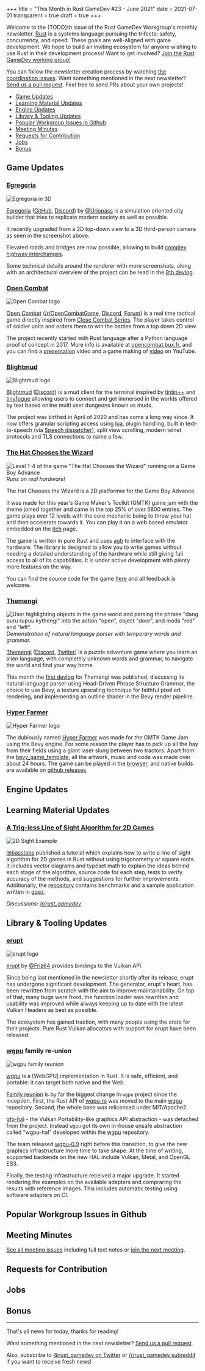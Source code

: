 +++
title = "This Month in Rust GameDev #23 - June 2021"
date = 2021-07-01
transparent = true
draft = true
+++

<!-- Check the post with markdownlint-->

Welcome to the {TODO}th issue of the Rust GameDev Workgroup's
monthly newsletter.
[Rust] is a systems language pursuing the trifecta:
safety, concurrency, and speed.
These goals are well-aligned with game development.
We hope to build an inviting ecosystem for anyone wishing
to use Rust in their development process!
Want to get involved? [Join the Rust GameDev working group!][join]

You can follow the newsletter creation process
by watching [the coordination issues][coordination].
Want something mentioned in the next newsletter?
[Send us a pull request][pr].
Feel free to send PRs about your own projects!

[Rust]: https://rust-lang.org
[join]: https://github.com/rust-gamedev/wg#join-the-fun
[pr]: https://github.com/rust-gamedev/rust-gamedev.github.io
[coordination]: https://github.com/rust-gamedev/rust-gamedev.github.io/issues?q=label%3Acoordination

[Rust]: https://rust-lang.org
[join]: https://github.com/rust-gamedev/wg#join-the-fun

- [Game Updates](#game-updates)
- [Learning Material Updates](#learning-material-updates)
- [Engine Updates](#engine-updates)
- [Library & Tooling Updates](#library-tooling-updates)
- [Popular Workgroup Issues in Github](#popular-workgroup-issues-in-github)
- [Meeting Minutes](#meeting-minutes)
- [Requests for Contribution](#requests-for-contribution)
- [Jobs](#jobs)
- [Bonus](#bonus)

<!--
Ideal section structure is:

```
### [Title]

![image/GIF description](image link)
_image caption_

A paragraph or two with a summary and [useful links].

_Discussions:
[/r/rust](https://reddit.com/r/rust/todo),
[twitter](https://twitter.com/todo/status/123456)_

[Title]: https://first.link
[useful links]: https://other.link
```

If needed, a section can be split into subsections with a "------" delimiter.
-->

## Game Updates

### [Egregoria]

![Egregoria in 3D](egregoria.jpg)

[Egregoria] ([GitHub][Egregoria], [Discord][egregoria-discord])
by [@Uriopass]
is a simulation oriented city builder that tries
to replicate modern society as well as possible.

It recently upgraded from a 2D top-down view to a
3D third-person camera as seen in the screenshot above.

Elevated roads and bridges are now possible, allowing to build
[complex highway interchanges][highway-screenshot].

Some technical details around the renderer with more screenshots,
along with an architectural overview of the project can be read in the
[9th devlog][egregoria-blog-post].

[Egregoria]: https://github.com/Uriopass/Egregoria
[@Uriopass]: https://github.com/Uriopass
[egregoria-blog-post]: https://douady.paris/blog/egregoria_9.html
[egregoria-discord]: https://discord.gg/CAaZhUJ
[highway-screenshot]: http://douady.paris/blog/img/blog_9/interchange.jpg

### [Open Combat][opencombat]

![Open Combat logo](open_combat.jpg)

[Open Combat][opencombat]
([/r/OpenCombatGame](https://reddit.com/r/OpenCombatGame),
[Discord](https://discord.gg/YD2V7XsBQZ),
[Forum](https://discourse.opencombat.bux.fr/))
is a real time tactical game directly inspired from
[Close Combat Series](https://en.wikipedia.org/wiki/Close_Combat_(series)).
The player takes control of soldier units and orders them to win the battles
from a top down 2D view.

The project recently started with Rust language after a Python language proof of
concept in 2017. More info is available at [opencombat.bux.fr][opencombat],
and you can find a
[presentation](https://youtube.com/watch?v=pxVgjBKXlIw) video and a game
making of [video](https://youtube.com/watch?v=3TOEZ7krhvI) on YouTube.

[opencombat]: https://opencombat.bux.fr

### [Blightmud][blightmud]

![Blightmud logo](blightmud.png)

[Blightmud][blightmud] ([Discord](https://discord.gg/qnxgUC5)) is a mud client
for the terminal inspired by [tintin++][tintin] and [tinyfugue][tinyfugue]
allowing users to connect and get immersed in the worlds offered by text based
online multi user dungeons known as muds.

The project was birthed in April of 2020 and has come a long way since.  It now
offers granular scripting access using [lua][lua], plugin handling, built in
text-to-speech (via [Speech dispatcher][speechd]), split view scrolling, modern
telnet protocols and TLS connections to name a few.

[blightmud]: https://github.com/Blightmud/Blightmud
[tintin]: https://tintin.mudhalla.net/
[tinyfugue]: http://tinyfugue.sourceforge.net/
[lua]: https://www.lua.org/
[speechd]: https://freebsoft.org/speechd

### [The Hat Chooses the Wizard][hatchooseswizard]

![Level 1-4 of the game "The Hat Chooses the Wizard" running on a Game Boy
Advance](hatchooseswizard.jpg)
_Runs on real hardware!_

The Hat Chooses the Wizard is a 2D platformer for the Game Boy Advance.

It was made for this year's Game Maker's Toolkit (GMTK) game jam with the theme
joined together and came in the top 25% of over 5800 entries. The game plays
over 12 levels with the core mechanic being to throw your hat and then
accelerate towards it. You can play it on a web based emulator embedded on the
[itch][hatchooseswizard] page.

The game is written in pure Rust and uses [agb][agblibrary] to
interface with the hardware. The library is designed to allow you to write games
without needing a detailed understanding of the hardware while still giving full
access to all of its capabilities. It is under active development with
plenty more features on the way.

You can find the source code for the game [here][hatchooseswizardsource] and all
feedback is welcome.

[hatchooseswizard]: https://lostimmortal.itch.io/the-hat-chooses-the-wizard
[hatchooseswizardsource]: https://github.com/corwinkuiper/joinedtogether
[agblibrary]: https://github.com/corwinkuiper/agb

### [Themengi]

![User highlighting objects in the game world and parsing the phrase
"dang puru rupuu kythengi" into the action "open", object "door", and mods
"red" and "left".](themengi.gif)
_Demonstration of natural language parser with temporary words and grammar._

[Themengi] ([Discord][themengi-discord], [Twitter][themengi-twitter])
is a puzzle adventure game where you learn an alien language,
with completely unknown words and grammar, to navigate the world
and find your way home.

This month the [first devlog][themengi-video] for
Themengi was published, discussing its natural language parser using
Head-Driven Phrase Structure Grammar, the choice to use Bevy, a texture
upscaling technique for faithful pixel art rendering, and implementing an
outline shader in the Bevy render pipeline.

[Themengi]: https://vgel.me/themengi
[themengi-discord]: https://discord.gg/GpparbnXPC
[themengi-twitter]: https://twitter.com/voooooogel
[themengi-video]: https://youtube.com/watch?v=gtIphiK7tMs

### [Hyper Farmer][hyperfarmer-itch]

![Hyper Farmer logo](hyperfarmer.png)

The dubiously named [Hyper Farmer][hyperfarmer-itch] was made for the GMTK Game Jam
using the Bevy engine. For some reason the player has to pick up all the hay from
their fields using a giant laser slung between two tractors. Apart from the
[bevy_game_template][bevy_game_template], all the artwork, music and code was
made over about 24 hours. The game can be played in the
[browser][hyperfarmer-itch], and native builds are available on [github releases][hyperfarmer].

[bevy_game_template]: https://github.com/NiklasEi/bevy_game_template
[hyperfarmer]: https://github.com/will-hart/cloud-surfer
[hyperfarmer-itch]: https://wilsk.itch.io/hyper-farmer

## Engine Updates

## Learning Material Updates

### [A Trig-less Line of Sight Algorithm for 2D Games][lineofsight]

![2D Sight Example](lineofsight.png)

[@basstabs] published a tutorial which explains how to write a
line of sight algorithm for 2D games in Rust without using trigonometry or
square roots. It includes vector diagrams and typeset math to explain the ideas
behind each stage of the algorithm, source code for each step, tests to verify
accuracy of the methods, and suggestions for further improvements.
Additionally, the
[repository](https://github.com/basstabs/2d-line-of-sight) contains benchmarks
and a sample application written in [ggez](https://crates.io/crates/ggez).

_Discussions: [/r/rust_gamedev](
https://www.reddit.com/r/rust\_gamedev/comments/nx79kq/)_

[lineofsight]: https://basstabs.github.io/2d-line-of-sight/
[@basstabs]: https://github.com/basstabs

## Library & Tooling Updates

### [erupt]

![erupt logo](erupt.svg)

[erupt] by [@Friz64] provides bindings to the Vulkan API.

Since being last mentioned in the newsletter shortly after its release, erupt
has undergone significant development. The generator, erupt's heart, has been
rewritten from scratch with the aim to improve maintainability. On top of that,
many bugs were fixed, the function loader was rewritten and usability was
improved while always keeping up to date with the latest Vulkan Headers as best
as possible.

The ecosystem has gained traction, with many people using the crate for their
projects. Pure Rust Vulkan allocators with support for erupt have been released.

[erupt]: https://gitlab.com/Friz64/erupt
[@Friz64]: https://blog.friz64.de/about

### [wgpu] family re-union

![wgpu family reunion](wgpu-family-reunion.svg)

[wgpu] is a [WebGPU] implementation in Rust. It is safe, efficient,
and portable: it can target both native and the Web.

[Family reunion] is by far the biggest change in `wgpu` project since
the inception. First, the Rust API of [wgpu-rs] was moved to the main
[wgpu] repository. Second, the whole base was relicensed under MIT/Apache2.

[gfx-hal] - the Vulkan Portability-like graphics API abstraction -
was detached from the project. Instead `wgpu` got its own in-house unsafe
abstraction called "wgpu-hal" developed within the [wgpu] repository.

The team released [wgpu-0.9] right before this transition, to give the new
graphics infrastructure more time to take shape. At the time of writing,
supported backends on the new HAL include Vulkan, Metal, and OpenGL ES3.

Finally, the testing infrastructure received a major upgrade. It started
rendering the examples on the available adapters and compraring the results
with reference images.
This includes automatic testing using software adapters on CI.

[wgpu]: https://github.com/gfx-rs/wgpu
[wgpu-rs]: https://github.com/gfx-rs/wgpu-rs
[gfx-hal]: https://github.com/gfx-rs/gfx
[wgpu-0.9]: https://crates.io/crates/wgpu/0.9.0
[Family reunion]: https://github.com/gfx-rs/wgpu/milestone/9?closed=1

## Popular Workgroup Issues in Github

<!-- Up to 10 links to interesting issues -->

## Meeting Minutes

<!-- Up to 10 most important notes + a link to the full details -->

[See all meeting issues][label_meeting] including full text notes
or [join the next meeting][join].

[label_meeting]: https://github.com/rust-gamedev/wg/issues?q=label%3Ameeting

## Requests for Contribution

<!-- Links to "good first issue"-labels or direct links to specific tasks -->

## Jobs

<!-- An optional section for new jobs related to Rust gamedev -->

## Bonus

<!-- Bonus section to make the newsletter more interesting
and highlight events from the past. -->

------

That's all news for today, thanks for reading!

Want something mentioned in the next newsletter?
[Send us a pull request][pr].

Also, subscribe to [@rust_gamedev on Twitter][@rust_gamedev]
or [/r/rust_gamedev subreddit][/r/rust_gamedev] if you want to receive fresh news!

<!--
TODO: Add real links and un-comment once this post is published
**Discussions of this post**:
[/r/rust](TODO),
[twitter](TODO).
-->

[/r/rust_gamedev]: https://reddit.com/r/rust_gamedev
[@rust_gamedev]: https://twitter.com/rust_gamedev
[pr]: https://github.com/rust-gamedev/rust-gamedev.github.io
